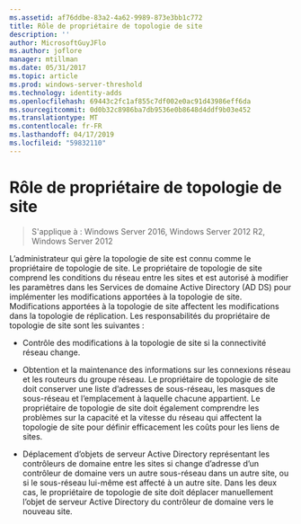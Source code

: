 ```yaml
---
ms.assetid: af76ddbe-83a2-4a62-9989-873e3bb1c772
title: Rôle de propriétaire de topologie de site
description: ''
author: MicrosoftGuyJFlo
ms.author: joflore
manager: mtillman
ms.date: 05/31/2017
ms.topic: article
ms.prod: windows-server-threshold
ms.technology: identity-adds
ms.openlocfilehash: 69443c2fc1af855c7df002e0ac91d43986eff6da
ms.sourcegitcommit: 0d0b32c8986ba7db9536e0b8648d4ddf9b03e452
ms.translationtype: MT
ms.contentlocale: fr-FR
ms.lasthandoff: 04/17/2019
ms.locfileid: "59832110"
---
```

# <a name="site-topology-owner-role"></a>Rôle de propriétaire de topologie de site

>S'applique à : Windows Server 2016, Windows Server 2012 R2, Windows Server 2012

L’administrateur qui gère la topologie de site est connu comme le propriétaire de topologie de site. Le propriétaire de topologie de site comprend les conditions du réseau entre les sites et est autorisé à modifier les paramètres dans les Services de domaine Active Directory (AD DS) pour implémenter les modifications apportées à la topologie de site. Modifications apportées à la topologie de site affectent les modifications dans la topologie de réplication. Les responsabilités du propriétaire de topologie de site sont les suivantes :  
  
-   Contrôle des modifications à la topologie de site si la connectivité réseau change.  
  
-   Obtention et la maintenance des informations sur les connexions réseau et les routeurs du groupe réseau. Le propriétaire de topologie de site doit conserver une liste d’adresses de sous-réseau, les masques de sous-réseau et l’emplacement à laquelle chacune appartient. Le propriétaire de topologie de site doit également comprendre les problèmes sur la capacité et la vitesse du réseau qui affectent la topologie de site pour définir efficacement les coûts pour les liens de sites.  
  
-   Déplacement d’objets de serveur Active Directory représentant les contrôleurs de domaine entre les sites si change d’adresse d’un contrôleur de domaine vers un autre sous-réseau dans un autre site, ou si le sous-réseau lui-même est affecté à un autre site. Dans les deux cas, le propriétaire de topologie de site doit déplacer manuellement l’objet de serveur Active Directory du contrôleur de domaine vers le nouveau site.  
  



